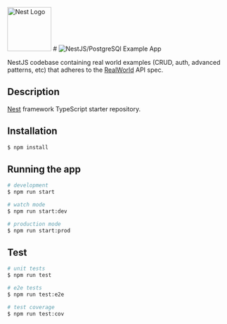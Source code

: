   <a href="http://nestjs.com/" target="blank"><img src="https://nestjs.com/img/logo-small.svg" width="100" alt="Nest Logo" /></a> # ![NestJS/PostgreSQl Example App](project-logo.png)


 NestJS codebase containing real world examples (CRUD, auth, advanced patterns, etc) that adheres to the [RealWorld](https://github.com/gothinkster/realworld-example-apps) API spec.

## Description

[Nest](https://github.com/nestjs/nest) framework TypeScript starter repository.

## Installation

```bash
$ npm install
```

## Running the app

```bash
# development
$ npm run start

# watch mode
$ npm run start:dev

# production mode
$ npm run start:prod
```

## Test

```bash
# unit tests
$ npm run test

# e2e tests
$ npm run test:e2e

# test coverage
$ npm run test:cov
```


